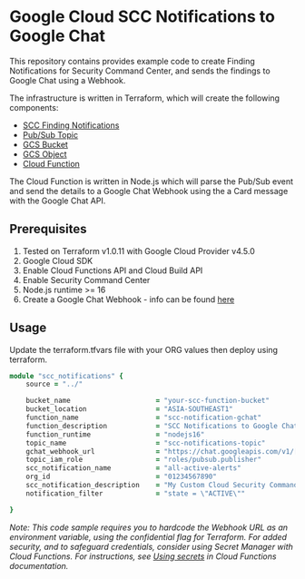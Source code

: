 # Google Cloud SCC Notifications to Google Chat

This repository contains provides example code to create Finding Notifications for Security Command Center, and sends the findings to Google Chat using a Webhook.

The infrastructure is written in Terraform, which will create the following components:

- [SCC Finding Notifications](https://cloud.google.com/security-command-center/docs/how-to-notifications)
- [Pub/Sub Topic](https://cloud.google.com/pubsub)
- [GCS Bucket](https://cloud.google.com/storage/docs/creating-buckets)
- [GCS Object](https://cloud.google.com/storage/docs/json_api/v1/objects)
- [Cloud Function](https://cloud.google.com/functions)

The Cloud Function is written in Node.js which will parse the Pub/Sub event and send the details to a Google Chat Webhook using the a Card message with the Google Chat API.


## Prerequisites 

1. Tested on Terraform v1.0.11 with Google Cloud Provider v4.5.0
2. Google Cloud SDK
3. Enable Cloud Functions API and Cloud Build API
4. Enable Security Command Center
5. Node.js runtime >= 16
6. Create a Google Chat Webhook - info can be found [here](https://developers.google.com/chat/how-tos/webhooks)


## Usage

Update the terraform.tfvars file with your ORG values then deploy using terraform.

```ruby
module "scc_notifications" {
    source = "../"

    bucket_name                     = "your-scc-function-bucket"
    bucket_location                 = "ASIA-SOUTHEAST1"
    function_name                   = "scc-notification-gchat"
    function_description            = "SCC Notifications to Google Chat"
    function_runtime                = "nodejs16"
    topic_name                      = "scc-notifications-topic"
    gchat_webhook_url               = "https://chat.googleapis.com/v1/[your-web-hook-url]"
    topic_iam_role                  = "roles/pubsub.publisher"
    scc_notification_name           = "all-active-alerts"
    org_id                          = "01234567890"
    scc_notification_description    = "My Custom Cloud Security Command Center Finding Notification Configuration"
    notification_filter             = "state = \"ACTIVE\""

}
```


*Note: This code sample requires you to hardcode the Webhook URL as an environment variable, using the confidential flag for Terraform. For added security, and to safeguard credentials, consider using Secret Manager with Cloud Functions. For instructions, see [Using secrets](https://cloud.google.com/functions/docs/configuring/secrets) in Cloud Functions documentation.*
